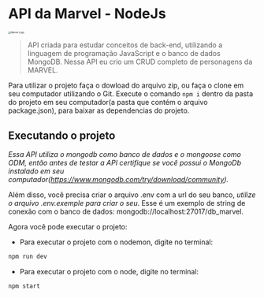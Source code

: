 # API da Marvel - NodeJs

<img src="https://upload.wikimedia.org/wikipedia/commons/thumb/b/b9/Marvel_Logo.svg/1200px-Marvel_Logo.svg.png" alt="Marvel Logo" style="zoom:33%;" />

> API criada para estudar conceitos de back-end, utilizando a linguagem de programação JavaScript e o banco de dados MongoDB. Nessa API eu crio um CRUD completo de personagens da MARVEL.

Para utilizar o projeto faça o dowload do arquivo zip, ou faça o clone em seu computador utilizando o Git. Execute o comando `npm i` dentro da pasta do projeto em seu computador(a pasta que contém o arquivo package.json), para baixar as dependencias do projeto.

## Executando o projeto

*Essa API utiliza o mongodb como banco de dados e o mongoose como ODM, então antes de testar a API certifique se você possui o MongoDb instalado em seu computador(https://www.mongodb.com/try/download/community).*

Além disso, você precisa criar o arquivo .env com a url do seu banco, *utilize o arquivo .env.exemple para criar o seu*. Esse é um exemplo de string de conexão com o banco de dados: mongodb://localhost:27017/db_marvel.

Agora você pode executar o projeto: 
* Para executar o projeto com o nodemon, digite no terminal: 
```bash
npm run dev
```
* Para executar o projeto com o node, digite no terminal: 
```bash
npm start
```
